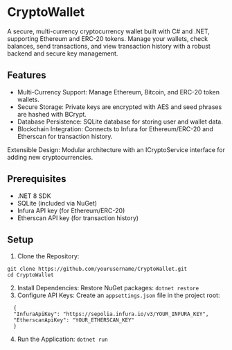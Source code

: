 # CryptoWallet

A secure, multi-currency cryptocurrency wallet built with C# and .NET, supporting Ethereum and ERC-20 tokens. Manage your wallets, check balances, send transactions, and view transaction history with a robust backend and secure key management.

## Features
- Multi-Currency Support: Manage Ethereum, Bitcoin, and ERC-20 token wallets.
- Secure Storage: Private keys are encrypted with AES and seed phrases are hashed with BCrypt.
- Database Persistence: SQLite database for storing user and wallet data.
- Blockchain Integration: Connects to Infura for Ethereum/ERC-20 and Etherscan for transaction history.

Extensible Design: Modular architecture with an ICryptoService interface for adding new cryptocurrencies.

## Prerequisites
- .NET 8 SDK
- SQLite (included via NuGet)
- Infura API key (for Ethereum/ERC-20)
- Etherscan API key (for transaction history)

## Setup
1. Clone the Repository:
```
git clone https://github.com/yourusername/CryptoWallet.git
cd CryptoWallet
```
2. Install Dependencies: Restore NuGet packages: `dotnet restore`
3. Configure API Keys: Create an `appsettings.json` file in the project root:
```
  {
  "InfuraApiKey": "https://sepolia.infura.io/v3/YOUR_INFURA_KEY",
  "EtherscanApiKey": "YOUR_ETHERSCAN_KEY" 
  }
```
4. Run the Application: `dotnet run`
